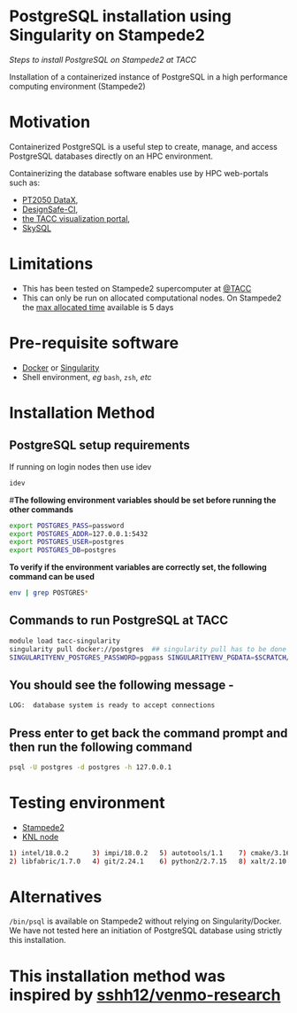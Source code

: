  
 
# PostgreSQL installation using Singularity on Stampede2

*Steps to install PostgreSQL on Stampede2 at TACC*

Installation of a containerized instance of PostgreSQL in a high performance computing environment (Stampede2)


# Motivation 

Containerized PostgreSQL is a useful step to create, manage, 
and access PostgreSQL databases directly on an HPC environment. 

Containerizing the database software enables use by HPC web-portals
such as:
- [PT2050 DataX](https://ptdatax.tacc.utexas.edu/),
- [DesignSafe-CI](https://www.designsafe-ci.org/), 
- [the TACC visualization portal](https://vis.tacc.utexas.edu/),
- [SkySQL](https://mariadb.com/products/skysql/)


# Limitations 
- This has been tested on Stampede2 supercomputer at [@TACC](https://github.com/TACC)
- This can only be run on allocated computational nodes.
  On Stampede2 the [max allocated time](https://portal.tacc.utexas.edu/user-guides/stampede2#queues) available is 5 days 


# Pre-requisite software
- [Docker](https://www.docker.com/) or [Singularity](https://sylabs.io/singularity/)
- Shell environment, *eg* `bash`, `zsh`, *etc*


# Installation Method


[//]: # (This entire section may be unnecessary.)
[//]: # (TODO: test next subsection of instructions without running these commands first.)
## PostgreSQL setup requirements
If running on login nodes then use idev
```bash
idev
```
#**The following environment variables should be set before running the other commands**
```bash
export POSTGRES_PASS=password
export POSTGRES_ADDR=127.0.0.1:5432
export POSTGRES_USER=postgres
export POSTGRES_DB=postgres
```

**To verify if the environment variables are correctly set, the following command can be used**
```bash
env | grep POSTGRES*
```


## **Commands to run PostgreSQL at TACC**
[\\]: # (Use **Singularity** to run all the commands, given below)
```bash
module load tacc-singularity
singularity pull docker://postgres  ## singularity pull has to be done only once
SINGULARITYENV_POSTGRES_PASSWORD=pgpass SINGULARITYENV_PGDATA=$SCRATCH/pgdata singularity run  --cleanenv --bind $SCRATCH:/var postgres_latest.sif &
```
## You should see the following message -
```bash
LOG:  database system is ready to accept connections
```
## Press enter to get back the command prompt and then run the following command
```bash
psql -U postgres -d postgres -h 127.0.0.1
```


# Testing environment
- [Stampede2](https://www.tacc.utexas.edu/systems/stampede2)
- [KNL node](https://portal.tacc.utexas.edu/user-guides/stampede2#knl-compute-nodes)
```bash
1) intel/18.0.2      3) impi/18.0.2   5) autotools/1.1    7) cmake/3.16.1   9) TACC
2) libfabric/1.7.0   4) git/2.24.1    6) python2/2.7.15   8) xalt/2.10.2
```


# Alternatives 
`/bin/psql` is available on Stampede2 without relying on Singularity/Docker. We have not tested here an initiation of PostgreSQL database using strictly this installation.
 
 
# This installation method was inspired by [sshh12/venmo-research](https://github.com/sshh12/venmo-research)

